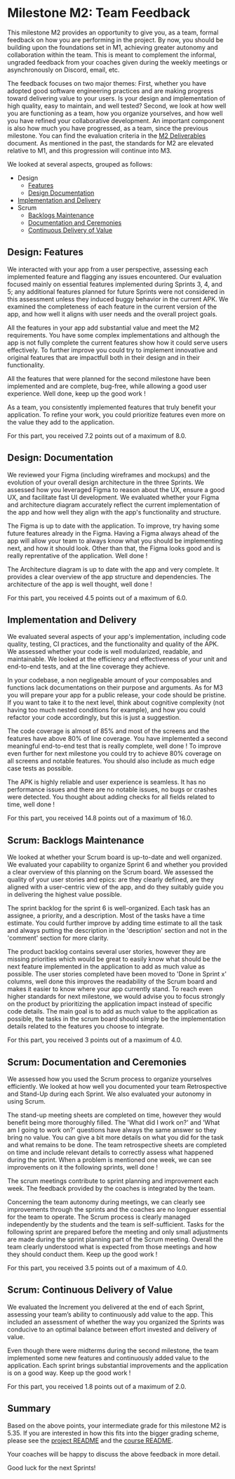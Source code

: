 # Milestone M2: Team Feedback

This milestone M2 provides an opportunity to give you, as a team, formal feedback on how you are performing in the project. By now, you should be building upon the foundations set in M1, achieving greater autonomy and collaboration within the team. This is meant to complement the informal, ungraded feedback from your coaches given during the weekly meetings or asynchronously on Discord, email, etc.

The feedback focuses on two major themes:
First, whether you have adopted good software engineering practices and are making progress toward delivering value to your users.
Is your design and implementation of high quality, easy to maintain, and well tested?
Second, we look at how well you are functioning as a team, how you organize yourselves, and how well you have refined your collaborative development.
An important component is also how much you have progressed, as a team, since the previous milestone.
You can find the evaluation criteria in the [M2 Deliverables](https://github.com/swent-epfl/public/blob/main/project/M2.md) document.
As mentioned in the past, the standards for M2 are elevated relative to M1, and this progression will continue into M3.

We looked at several aspects, grouped as follows:

 - Design
   - [Features](#design-features)
   - [Design Documentation](#design-documentation)
 - [Implementation and Delivery](#implementation-and-delivery)
 - Scrum
   - [Backlogs Maintenance](#scrum-backlogs-maintenance)
   - [Documentation and Ceremonies](#scrum-documentation-and-ceremonies)
   - [Continuous Delivery of Value](#scrum-continuous-delivery-of-value)

## Design: Features

We interacted with your app from a user perspective, assessing each implemented feature and flagging any issues encountered. Our evaluation focused mainly on essential features implemented during Sprints 3, 4, and 5; any additional features planned for future Sprints were not considered in this assessment unless they induced buggy behavior in the current APK.
We examined the completeness of each feature in the current version of the app, and how well it aligns with user needs and the overall project goals.


All the features in your app add substantial value and meet the M2 requirements. You have some complex implementations and although the app is not fully complete the current features show how it could serve users effectively. To further improve you could try to implement innovative and original features that are impactfull both in their design and in their functionality.

All the features that were planned for the second milestone have been implemented and are complete, bug-free, while allowing a good user experience. Well done, keep up the good work !

As a team, you consistently implemented features that truly benefit your application. To refine your work, you could prioritize features even more on the value they add to the application.


For this part, you received 7.2 points out of a maximum of 8.0.

## Design: Documentation

We reviewed your Figma (including wireframes and mockups) and the evolution of your overall design architecture in the three Sprints.
We assessed how you leveraged Figma to reason about the UX, ensure a good UX, and facilitate fast UI development.
We evaluated whether your Figma and architecture diagram accurately reflect the current implementation of the app and how well they align with the app's functionality and structure.


The Figma is up to date with the application. To improve, try having some future features already in the Figma. Having a Figma always ahead of the app will allow your team to always know what you should be implementing next, and how it should look. Other than that, the Figma looks good and is really reprentative of the application. Well done !

The Architecture diagram is up to date with the app and very complete. It provides a clear overview of the app structure and dependencies. The architecture of the app is well thought, well done !



For this part, you received 4.5 points out of a maximum of 6.0.

## Implementation and Delivery

We evaluated several aspects of your app's implementation, including code quality, testing, CI practices, and the functionality and quality of the APK.
We assessed whether your code is well modularized, readable, and maintainable.
We looked at the efficiency and effectiveness of your unit and end-to-end tests, and at the line coverage they achieve.


In your codebase, a non negligeable amount of your composables and functions lack documentations on their purpose and arguments. As for M3 you will prepare your app for a public release, your code should be pristine. If you want to take it to the next level, think about cognitive complexity (not having too much nested conditions for example), and how you could refactor your code accordingly, but this is just a suggestion.

The code coverage is almost of 85% and most of the screens and the features have above 80% of line coverage. You have implemented a second meaningful end-to-end test that is really complete, well done ! To improve even further for next milestone you could try to achieve 80% coverage on all screens and notable features. You should also include as much edge case tests as possible.

The APK is highly reliable and user experience is seamless. It has no performance issues and there are no notable issues, no bugs or crashes were detected. You thought about adding checks for all fields related to time, well done ! 


For this part, you received 14.8 points out of a maximum of 16.0.

## Scrum: Backlogs Maintenance

We looked at whether your Scrum board is up-to-date and well organized.
We evaluated your capability to organize Sprint 6 and whether you provided a clear overview of this planning on the Scrum board.
We assessed the quality of your user stories and epics: are they clearly defined, are they aligned with a user-centric view of the app, and do they suitably guide you in delivering the highest value possible.


The sprint backlog for the sprint 6 is well-organized. Each task has an assignee, a priority, and a description. Most of the tasks have a time estimate. You could further improve by adding time estimate to all the task and always putting the description in the 'description' section and not in the 'comment' section for more clarity.

The product backlog contains several user stories, however they are missing priorities which would be great to easily know what should be the next feature implemented in the application to add as much value as possible. The user stories completed have been moved to 'Done in Sprint x' columns, well done this improves the readability of the Scrum board and makes it easier to know where your app currently stand. To reach even higher standards for next milestone, we would advise you to focus strongly on the product by prioritizing the application impact instead of specific code details. The main goal is to add as much value to the application as possible, the tasks in the scrum board should simply be the implementation details related to the features you choose to integrate.


For this part, you received 3 points out of a maximum of 4.0.

## Scrum: Documentation and Ceremonies

We assessed how you used the Scrum process to organize yourselves efficiently.
We looked at how well you documented your team Retrospective and Stand-Up during each Sprint.
We also evaluated your autonomy in using Scrum.


The stand-up meeting sheets are completed on time, however they would benefit being more thoroughly filled. The 'What did I work on?' and 'What am I going to work on?' questions have always the same answer so they bring no value. You can give a bit more details on what you did for the task and what remains to be done. The team retrospective sheets are completed on time and include relevant details to correctly assess what happened during the sprint. When a problem is mentioned one week, we can see improvements on it the following sprints, well done !

The scrum meetings contribute to sprint planning and improvement each week. The feedback provided by the coaches is integrated by the team.

Concerning the team autonomy during meetings, we can clearly see improvements through the sprints and the coaches are no longuer essential for the team to operate. The Scrum process is clearly managed independently by the students and the team is self-sufficient. Tasks for the following sprint are prepared before the meeting and only small adjustments are made during the sprint planning part of the Scrum meeting. Overall the team clearly understood what is expected from those meetings and how they should conduct them. Keep up the good work !


For this part, you received 3.5 points out of a maximum of 4.0.

## Scrum: Continuous Delivery of Value

We evaluated the Increment you delivered at the end of each Sprint, assessing your team’s ability to continuously add value to the app.
This included an assessment of whether the way you organized the Sprints was conducive to an optimal balance between effort invested and delivery of value.


Even though there were midterms during the second milestone, the team implemented some new features and continuously added value to the application. Each sprint brings substantial improvements and the application is on a good way. Keep up the good work !


For this part, you received 1.8 points out of a maximum of 2.0.

## Summary

Based on the above points, your intermediate grade for this milestone M2 is 5.35. If you are interested in how this fits into the bigger grading scheme, please see the [project README](https://github.com/swent-epfl/public/blob/main/project/README.md) and the [course README](https://github.com/swent-epfl/public/blob/main/README.md).

Your coaches will be happy to discuss the above feedback in more detail.

Good luck for the next Sprints!
